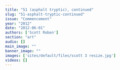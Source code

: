 ```yaml
---
title: "51 (asphalt tryptic), continued"
slug: "51-asphalt-tryptic-continued"
issue: "Commencement"
year: "2012"
date: "2012-06-01"
authors: ['Scott Roben']
section: "art"
audio: []
main_image: ""
banner_image: ""
images: ['sites/default/files/scott 3 resize.jpg']
videos: []
---
```

